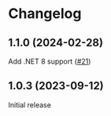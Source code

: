 # Changelog

## 1.1.0 (2024-02-28)

Add .NET 8 support ([#21](https://github.com/tetsuo13/AspNetCore.DataProtection.MySql/pull/21))

## 1.0.3 (2023-09-12)

Initial release
